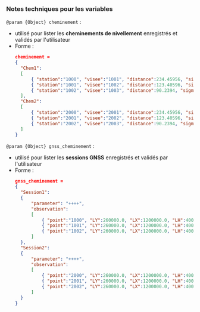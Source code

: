 ### Notes techniques pour les variables

`@param {Object} cheminement` :
- utilisé pour lister les **cheminements de nivellement** enregistrés et validés par l'utilisateur
- Forme : 
  ```json
  cheminement = 
  {
    "Chem1":
    [
        { "station":"1000", "visee":"1001", "distance":234.45956, "sigma":0.2 },
        { "station":"1001", "visee":"1002", "distance":123.40596, "sigma":0.2 },
        { "station":"1002", "visee":"1003", "distance":90.2394, "sigma":0.2 }
    ],
    "Chem2":
    [
        { "station":"2000", "visee":"2001", "distance":234.45956, "sigma":0.2 },
        { "station":"2001", "visee":"2002", "distance":123.40596, "sigma":0.2 },
        { "station":"2002", "visee":"2003", "distance":90.2394, "sigma":0.2 }
    ]
  }
  ```
  
`@param {Object} gnss_cheminement` :
- utilisé pour lister les **sessions GNSS** enregistrés et validés par l'utilisateur
- Forme :
  ```json
  gnss_cheminement =
  {
    "Session1":
    {
        "parameter": "++++",
        "observation":
        [
            { "point":"1000", "LY":260000.0, "LX":1200000.0, "LH":400.000, "sigma_Y":1.0, "sigma_X":1.0, "sigma_H":1.0 },
            { "point":"1001", "LY":260000.0, "LX":1200000.0, "LH":400.000, "sigma_Y":1.0, "sigma_X":1.0, "sigma_H":1.0 },
            { "point":"1002", "LY":260000.0, "LX":1200000.0, "LH":400.000, "sigma_Y":1.0, "sigma_X":1.0, "sigma_H":1.0 },
        ]
    },
    "Session2":
    {
        "parameter": "++++",
        "observation":
        [
            { "point":"2000", "LY":260000.0, "LX":1200000.0, "LH":400.000, "sigma_Y":1.0, "sigma_X":1.0, "sigma_H":1.0 },
            { "point":"2001", "LY":260000.0, "LX":1200000.0, "LH":400.000, "sigma_Y":1.0, "sigma_X":1.0, "sigma_H":1.0 },
            { "point":"2002", "LY":260000.0, "LX":1200000.0, "LH":400.000, "sigma_Y":1.0, "sigma_X":1.0, "sigma_H":1.0 },
        ]
    }
  }
  ```